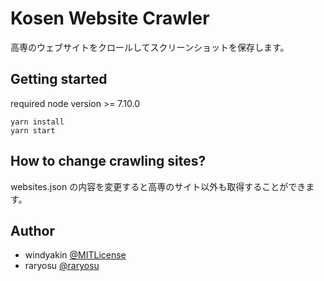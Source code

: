 # Kosen Website Crawler

高専のウェブサイトをクロールしてスクリーンショットを保存します。

## Getting started

required node version >= 7.10.0

```
yarn install
yarn start
```

## How to change crawling sites?

websites.json の内容を変更すると高専のサイト以外も取得することができます。

## Author

* windyakin [@MITLicense](https://twitter.com/MITLicense)
* raryosu [@raryosu](https://twitter.com/raryosu)
